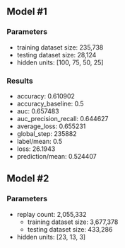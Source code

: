 ## Model #1

### Parameters
* training dataset size: 235,738
* testing dataset size: 28,124
* hidden units: [100, 75, 50, 25]

### Results
* accuracy: 0.610902
* accuracy_baseline: 0.5
* auc: 0.657483
* auc_precision_recall: 0.644627
* average_loss: 0.655231
* global_step: 235882
* label/mean: 0.5
* loss: 26.1943
* prediction/mean: 0.524407


## Model #2

### Parameters
* replay count: 2,055,332
  * training dataset size: 3,677,378
  * testing dataset size: 433,286
* hidden units: [23, 13, 3]
